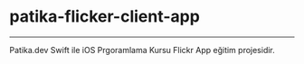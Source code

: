 # patika-flicker-client-app

---

Patika.dev Swift ile iOS Prgoramlama Kursu Flickr App eğitim projesidir.
